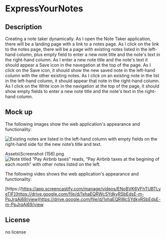 # ExpressYourNotes

## Description

Creating a note taker dynamically. As I open the Note Taker application, there will be a landing page with a link to a notes page. As I click on the link to the notes page, there will be a page with existing notes listed in the left-hand column, plus empty field to enter a new note title and the note's text in the right-hand column. As I enter a new note title and the note's text it should appear a Save icon in the navegation at the top of the page. As I click on the Save icon, it should show the new saved note in the left-hand column with the other existing notes. As I click on an existing note in the list in the left-hand column, it should appear that note in the right-hand column. As I click on the Write icon in the navigation at the top of the page, it should show empty fields to enter a new note title and the note's text in the right-hand column.

## Mock up

The following images show the web application's appearance and functionality:


![Existing notes are listed in the left-hand column with empty fields on the right-hand side for the new note’s title and text.](Assets/Screenshot%(156).png)

Assets\Screenshot (156).png
![Note titled “Pay Airbnb taxes” reads, “Pay Airbnb taxes at the begining of each month” with other notes listed on the left.](./assets/Screenshot%(158).png)

The following video shows the web application's appearance and functionality:

[https://https://app.screencastify.com/manage/videos/ENoBVK6VFhTUBTLyeTlF](https://drive.google.com/file/d/1xhaEQRWcSYdkyRSbEdsE-m-PpJrqAj69/view)https://drive.google.com/file/d/1xhaEQRWcSYdkyRSbEdsE-m-PpJrqAj69/view

## License
no license
